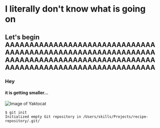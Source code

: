 # I literally don't know what is going on
## Let's begin AAAAAAAAAAAAAAAAAAAAAAAAAAAAAAAAAAAAAAAAAAAAAAAAAAAAAAAAAAAAAAAAAAAAAAAAAAAAAAAAAAAAAAAAAAAAAAAAAAAAAAAAAAAAAAAAAAAAAAAAAAAA
### Hey 
#### it is getting smaller...
![Image of Yaktocat](https://octodex.github.com/images/yaktocat.png)
```
$ git init
Initialized empty Git repository in /Users/skills/Projects/recipe-repository/.git/
```
